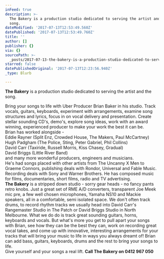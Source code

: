 ```yaml
---
inFeed: true
description: >-
  The Bakery is a production studio dedicated to serving the artist and the
  song.
dateModified: '2017-07-13T12:53:49.560Z'
datePublished: '2017-07-13T12:53:49.760Z'
title: ''
author: []
publisher: {}
via: {}
sourcePath: >-
  _posts/2017-07-13-the-bakery-is-a-production-studio-dedicated-to-serving-the-a.md
starred: false
datePublishedOriginal: '2017-07-13T12:23:56.940Z'
_type: Blurb

---
```

**The Bakery** is a production studio dedicated to serving the artist and the song.

Bring your songs to life with Uber Producer Brian Baker in his studio. Track vocals, guitars, keyboards, experiment with arrangements, examine song structures and lyrics, focus in on vocal delivery and presentation. Create stellar sounding CD's, demo's, explore song ideas, work with an award winning, experienced producer to make your work the best it can be.   
Brian has worked alongside -  
Eddie Rayner (Split Enz, Crowded House, The Makers, Paul McCartney)  
Hugh Padgham (The Police, Sting, Peter Gabriel, Phil Collins)  
David Carr (Taxiride, Russell Morris, Kiss Chasey, Gradual)  
David Briggs (Little River Band)  
and many more wonderful producers, engineers and musicians.  
He's had songs placed with other artists from The Uncanny X Men to Graeme Connors, publishing deals with Rondor, Universal and Fable Music. Recording deals with Sony and Warner Brothers. He has composed music for films, documentaries, short films, radio and TV advertising.  
**The Bakery** is a stripped down studio - sorry gear heads - no fancy pants retro knobs. Just a great set of RME A/D converters, transparent Joe Meek mic pre, a few well chosen microphones, Yamaha NS10 and Mackie speakers, all in a comfortable, semi isolated space. We don't often track drums, to record rhythm tracks we usually head into David Carr's Rangemaster Studio in The Patch or David Briggs Studio in North Melbourne. What we do do is track great sounding guitars, horns, keyboards and vocals. But what's more you get to pull apart your songs with Brian, see how they can be the best they can, work on recording great vocal takes, and come up with innovative, interesting arrangements for your tracks that will bring your music to life in ways you always dreamt of! Brian can add bass, guitars, keyboards, drums and the rest to bring your songs to life.  
Give yourself and your songs a real lift. **Call The Bakery on 0412 967 050**
